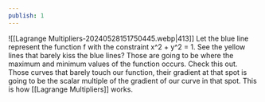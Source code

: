 ```yaml
---
publish: 1
---
```


![[Lagrange Multipliers-20240528151750445.webp|413]]
Let the blue line represent the function f with the constraint x^2 + y^2 = 1. See the yellow lines that barely kiss the blue lines? Those are going to be where the maximum and minimum values of the function occurs. Check this out. Those curves that barely touch our function, their gradient at that spot is going to be the scalar multiple of the gradient of our curve in that spot. This is how [[Lagrange Multipliers]] works.